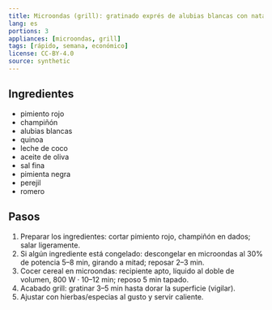 ```yaml
---
title: Microondas (grill): gratinado exprés de alubias blancas con nata para cocinar
lang: es
portions: 3
appliances: [microondas, grill]
tags: [rápido, semana, económico]
license: CC-BY-4.0
source: synthetic
---
```

## Ingredientes
- pimiento rojo
- champiñón
- alubias blancas
- quinoa
- leche de coco
- aceite de oliva
- sal fina
- pimienta negra
- perejil
- romero

## Pasos
1. Preparar los ingredientes: cortar pimiento rojo, champiñón en dados; salar ligeramente.
2. Si algún ingrediente está congelado: descongelar en microondas al 30% de potencia 5–8 min, girando a mitad; reposar 2–3 min.
3. Cocer cereal en microondas: recipiente apto, líquido al doble de volumen, 800 W · 10–12 min; reposo 5 min tapado.
4. Acabado grill: gratinar 3–5 min hasta dorar la superficie (vigilar).
5. Ajustar con hierbas/especias al gusto y servir caliente.
